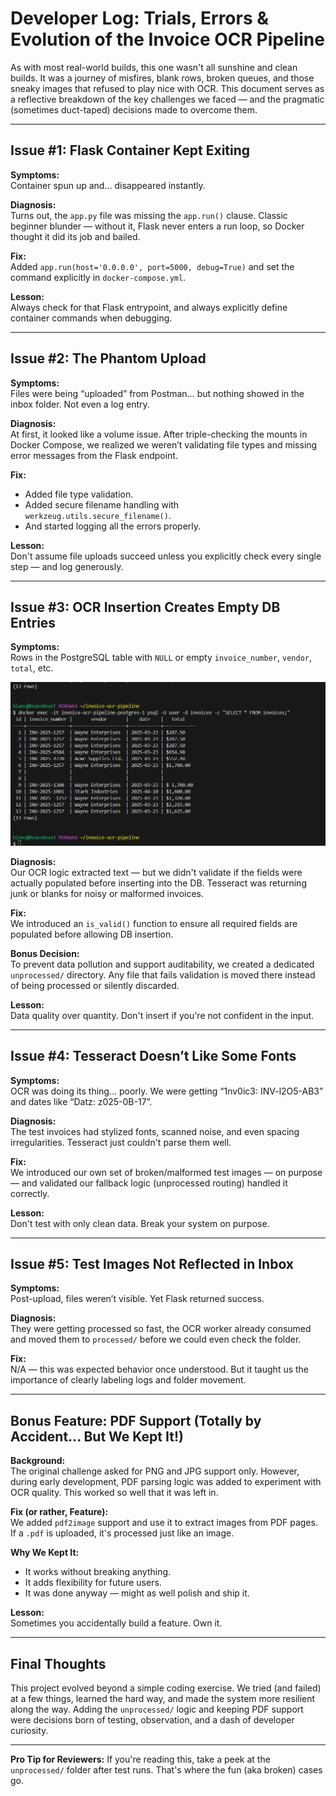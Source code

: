 # Developer Log: Trials, Errors & Evolution of the Invoice OCR Pipeline

As with most real-world builds, this one wasn't all sunshine and clean builds. It was a journey of misfires, blank rows, broken queues, and those sneaky images that refused to play nice with OCR. This document serves as a reflective breakdown of the key challenges we faced — and the pragmatic (sometimes duct-taped) decisions made to overcome them.

---

## Issue #1: Flask Container Kept Exiting

**Symptoms:**  
Container spun up and… disappeared instantly.

**Diagnosis:**  
Turns out, the `app.py` file was missing the `app.run()` clause. Classic beginner blunder — without it, Flask never enters a run loop, so Docker thought it did its job and bailed.

**Fix:**  
Added `app.run(host='0.0.0.0', port=5000, debug=True)` and set the command explicitly in `docker-compose.yml`.

**Lesson:**  
Always check for that Flask entrypoint, and always explicitly define container commands when debugging.

---

## Issue #2: The Phantom Upload

**Symptoms:**  
Files were being “uploaded” from Postman… but nothing showed in the inbox folder. Not even a log entry.

**Diagnosis:**  
At first, it looked like a volume issue. After triple-checking the mounts in Docker Compose, we realized we weren’t validating file types and missing error messages from the Flask endpoint.

**Fix:**  
- Added file type validation.
- Added secure filename handling with `werkzeug.utils.secure_filename()`.
- And started logging all the errors properly.

**Lesson:**  
Don't assume file uploads succeed unless you explicitly check every single step — and log generously.

---

## Issue #3: OCR Insertion Creates Empty DB Entries

**Symptoms:**  
Rows in the PostgreSQL table with `NULL` or empty `invoice_number`, `vendor`, `total`, etc.

![Example of blank fields in the database after OCR](assets/db_blank_rows.png)

**Diagnosis:**  
Our OCR logic extracted text — but we didn't validate if the fields were actually populated before inserting into the DB. Tesseract was returning junk or blanks for noisy or malformed invoices.

**Fix:**  
We introduced an `is_valid()` function to ensure all required fields are populated before allowing DB insertion.

**Bonus Decision:**  
To prevent data pollution and support auditability, we created a dedicated `unprocessed/` directory. Any file that fails validation is moved there instead of being processed or silently discarded.

**Lesson:**  
Data quality over quantity. Don't insert if you're not confident in the input.

---

## Issue #4: Tesseract Doesn’t Like Some Fonts

**Symptoms:**  
OCR was doing its thing… poorly. We were getting “1nv0ic3: INV-l2O5-AB3” and dates like “Datz: z025-0B-17”.

**Diagnosis:**  
The test invoices had stylized fonts, scanned noise, and even spacing irregularities. Tesseract just couldn't parse them well.

**Fix:**  
We introduced our own set of broken/malformed test images — on purpose — and validated our fallback logic (unprocessed routing) handled it correctly.

**Lesson:**  
Don't test with only clean data. Break your system on purpose.

---

## Issue #5: Test Images Not Reflected in Inbox

**Symptoms:**  
Post-upload, files weren’t visible. Yet Flask returned success.

**Diagnosis:**  
They were getting processed so fast, the OCR worker already consumed and moved them to `processed/` before we could even check the folder.

**Fix:**  
N/A — this was expected behavior once understood. But it taught us the importance of clearly labeling logs and folder movement.

---

## Bonus Feature: PDF Support (Totally by Accident... But We Kept It!)

**Background:**  
The original challenge asked for PNG and JPG support only. However, during early development, PDF parsing logic was added to experiment with OCR quality. This worked so well that it was left in.

**Fix (or rather, Feature):**  
We added `pdf2image` support and use it to extract images from PDF pages. If a `.pdf` is uploaded, it's processed just like an image.

**Why We Kept It:**  
- It works without breaking anything.
- It adds flexibility for future users.
- It was done anyway — might as well polish and ship it.

**Lesson:**  
Sometimes you accidentally build a feature. Own it.

---

## Final Thoughts

This project evolved beyond a simple coding exercise. We tried (and failed) at a few things, learned the hard way, and made the system more resilient along the way. Adding the `unprocessed/` logic and keeping PDF support were decisions born of testing, observation, and a dash of developer curiosity.

---

**Pro Tip for Reviewers:** If you're reading this, take a peek at the `unprocessed/` folder after test runs. That's where the fun (aka broken) cases go.
